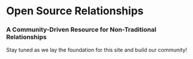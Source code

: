 # Open Source Relationships

### A Community-Driven Resource for Non-Traditional Relationships

Stay tuned as we lay the foundation for this site and build our community!
